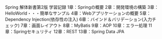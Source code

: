 Spring 解体新書第2版 学習記録
1章：Springの概要
2章：開発環境の構築
3章：HelloWorld・・・簡単なサンプル
4章：Webアプリケーションの概要
5章：Dependency Injection(依存性の注入)
6章：バインド＆バリデーション(入力チェック)
7章：画面レイアウト
8章：MyBatis
9章：AOP
10章：エラー処理
11章：Springセキュリティ
12章：REST
13章：Spring Data JPA
